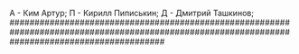 А - Ким Артур;
П - Кирилл Пиписькин;
Д - Дмитрий Ташкинов;
###############################################################################################################################################

